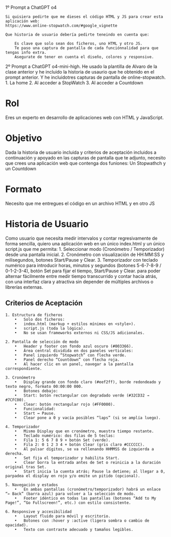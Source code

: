 1º Prompt a ChatGPT o4

    Si quisiera pedirte que me dieses el código HTML y JS para crear esta aplicación web:
    https://www.online-stopwatch.com/#google_vignette

    Que historia de usuario debería pedirte teneindo en cuenta que:

        Es clave que solo sean dos ficheros, uno HTML y otro JS.
        Te paso una captura de pantalla de cada funciónnalidad para que tengas info extra.
        Asegurate de tener en cuenta el diseño, colores y responsive.



2º Prompt a ChatGPT o4-mini-high.
    He usado la plantilla de Alvaro de la clase anterior y he incluido la historia de usaurio que he obtenido en el prompt anterior.
    Y he incluidotres capturas de pantalla de online-stopwatch.
        1. La home
        2. Al acceder a StopWatch
        3. Al acceder a Countdown


# Rol
Eres un experto en desarrollo de aplicaciones web con HTML y JavaScript.

# Objetivo
Dada la historia de usuario incluida y criterios de aceptación incluidos a continuación y apoyado en las capturas de pantalla que te adjunto, necesito que crees una aplicación web que contenga dos funiones: Un Stopwathch y un Countdown

# Formato
Necesito que me entregues el código en un archivo HTML y en otro JS

# Historia de Usuario
Como usuario que necesita medir intervalos y contar regresivamente de forma sencilla,
quiero una aplicación web en un único index.html y un único script.js que me permita:
	1.	Seleccionar modo (Cronómetro / Temporizador) desde una pantalla inicial.
	2.	Cronómetro con visualización de HH:MM:SS y milisegundos, botones Start/Pause y Clear.
	3.	Temporizador con teclado numérico para introducir horas, minutos y segundos (botones 5-6-7-8-9 / 0-1-2-3-4), botón Set para fijar el tiempo, Start/Pause y Clear.
para poder alternar fácilmente entre medir tiempo transcurrido y contar hacia atrás, con una interfaz clara y atractiva sin depender de múltiples archivos o librerías externas.

## Criterios de Aceptación
    1. Estructura de ficheros
        •	Solo dos ficheros:
        •	index.html (markup + estilos mínimos en <style>).
        •	script.js (toda la lógica).
        •	No se usan frameworks externos ni CSS/JS adicionales.

    2. Pantalla de selección de modo
        •	Header y footer con fondo azul oscuro (#003366).
        •	Área central dividida en dos paneles verticales:
        •	Panel izquierdo “Stopwatch” con flecha verde.
        •	Panel derecho “Countdown” con flecha roja.
        •	Al hacer clic en un panel, navegar a la pantalla correspondiente.

    3. Cronómetro
        •	Display grande con fondo claro (#eef2ff), borde redondeado y texto negro, formato 00:00:00 000.
        •	Botones debajo:
        •	Start: botón rectangular con degradado verde (#32CD32 → #7CFC00).
        •	Clear: botón rectangular rojo (#FF0000).
        •	Funcionalidad:
        •	Start ↔ Pause.
        •	Clear pone a 0 y vacía posibles “laps” (si se amplía luego).

    4. Temporizador
        •	Mismo Display que en cronómetro, muestra tiempo restante.
        •	Teclado numérico: dos filas de 5 teclas:
        •	Fila 1: 5 6 7 8 9 + botón Set (verde).
        •	Fila 2: 0 1 2 3 4 + botón Clear (gris claro #CCCCCC).
        •	Al pulsar dígitos, se va rellenando HHMMSS de izquierda a derecha.
        •	Set fija el temporizador y habilita Start.
        •	Clear borra la entrada antes de Set o reinicia a la duración original tras Set.
        •	Start inicia la cuenta atrás; Pause la detiene; al llegar a 0, parpadea el display en rojo y/o emite un pitido (opcional).

    5. Navegación y estados
        •	En ambas pantallas (cronómetro/temporizador) habrá un enlace “← Back” (barra azul) para volver a la selección de modo.
        •	Footer idéntico en todas las pantallas (botones “Add to My Page!”, “Go Fullscreen!”, etc.) con estilo consistente.

    6. Responsive y accesibilidad
        •	Layout fluido para móvil y escritorio.
        •	Botones con :hover y :active (ligera sombra o cambio de opacidad).
        •	Texto con contraste adecuado y tamaños legibles.

